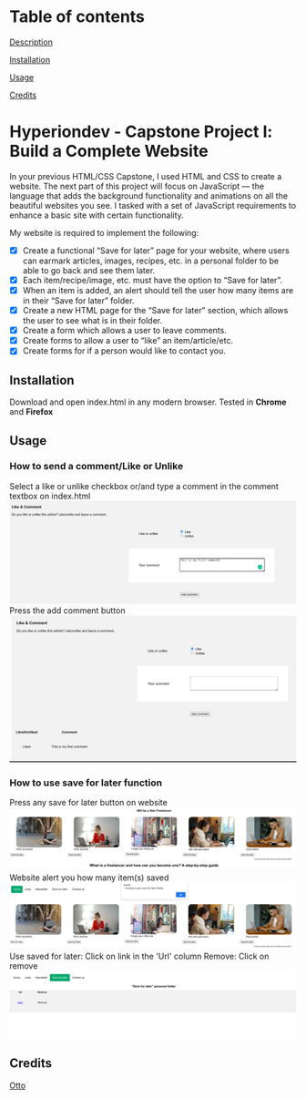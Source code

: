 # Table of contents

[Description](#hyperiondev---capstone-project-l-build-a-complete-website)

[Installation](#installation)

[Usage](#usage)

[Credits](#credits)

# Hyperiondev - Capstone Project l: Build a Complete Website

In your previous HTML/CSS Capstone, I used HTML and CSS to create a website. The next part of this project will focus on JavaScript — the language that adds the background functionality and animations on all the beautiful websites you see. I tasked with a set of JavaScript requirements to enhance a basic site with certain functionality. 

My website is required to implement the following:

- [x] Create a functional “Save for later” page for your website, where users can earmark articles, images, recipes, etc. in a personal folder to be able to go back and see them later.
- [x] Each item/recipe/image, etc. must have the option to “Save for later”.
- [x] When an item is added, an alert should tell the user how many items are in their “Save for later” folder.
- [x] Create a new HTML page for the “Save for later” section, which allows the user to see what is in their folder.
- [x] Create a form which allows a user to leave comments.
- [x] Create forms to allow a user to “like” an item/article/etc.
- [x] Create forms for if a person would like to contact you.

## Installation
Download and open index.html in any modern browser. Tested in **Chrome** and **Firefox**

## Usage
### How to send a comment/Like or Unlike
Select a like or unlike checkbox or/and type a comment in the comment textbox on index.html
![Type a comment](/usage-write-comment.png)
Press the add comment button
![add comment button](/usage-sent-comment.png)
### How to use save for later function
Press any save for later button on website
![save for later button](/usage-sfl-button.png)
Website alert you how many item(s) saved
![alert](/usage-sfl-alert.png)
Use saved for later: Click on link in the 'Url' column
Remove: Click on remove 
![use-remove](/usage-sfl.png)


## Credits
[Otto](https://github.com/o2ndgyt)
 
